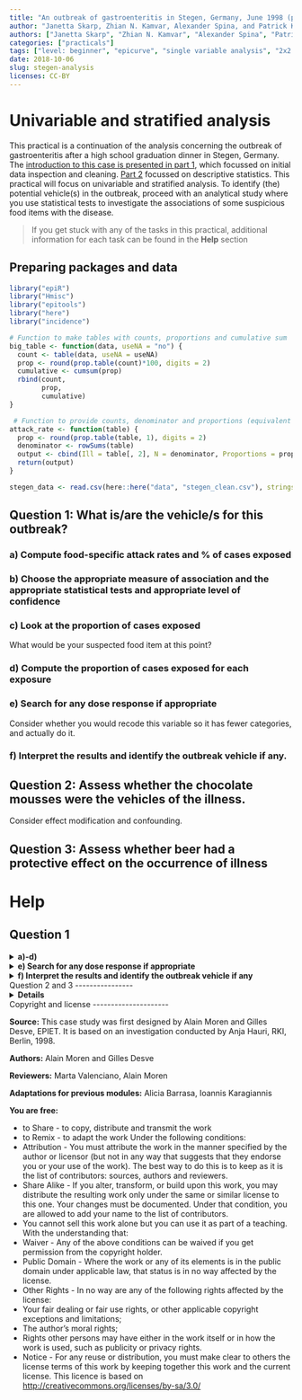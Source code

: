```yaml
---
title: "An outbreak of gastroenteritis in Stegen, Germany, June 1998 (part 3)"
author: "Janetta Skarp, Zhian N. Kamvar, Alexander Spina, and Patrick Keating"
authors: ["Janetta Skarp", "Zhian N. Kamvar", "Alexander Spina", "Patrick Keating"]
categories: ["practicals"]
tags: ["level: beginner", "epicurve", "single variable analysis", "2x2 tables", "reproducible research", "gastroenteritis"]
date: 2018-10-06
slug: stegen-analysis
licenses: CC-BY
---
```


Univariable and stratified analysis
===================================

This practical is a continuation of the analysis concerning the outbreak
of gastroenteritis after a high school graduation dinner in Stegen,
Germany. The [introduction to this case is presented in part
1](./stegen-introduction.html), which focussed on initial data
inspection and cleaning. [Part 2](./stegen-descriptive.html)
focussed on descriptive statistics. This practical will focus on
univariable and stratified analysis. To identify (the) potential
vehicle(s) in the outbreak, proceed with an analytical study where you
use statistical tests to investigate the associations of some suspicious
food items with the disease.

> If you get stuck with any of the tasks in this practical, additional
> information for each task can be found in the **Help** section

Preparing packages and data
---------------------------

``` r
library("epiR")
library("Hmisc")
library("epitools")
library("here")
library("incidence")
```

``` r
# Function to make tables with counts, proportions and cumulative sum
big_table <- function(data, useNA = "no") {
  count <- table(data, useNA = useNA)
  prop <- round(prop.table(count)*100, digits = 2)
  cumulative <- cumsum(prop)
  rbind(count,
        prop,
        cumulative) 
}

 # Function to provide counts, denominator and proportions (equivalent of attack rate)
attack_rate <- function(table) {
  prop <- round(prop.table(table, 1), digits = 2)
  denominator <- rowSums(table) 
  output <- cbind(Ill = table[, 2], N = denominator, Proportions = prop[, 2])
  return(output)
}
```

``` r
stegen_data <- read.csv(here::here("data", "stegen_clean.csv"), stringsAsFactors = FALSE)
```

Question 1: What is/are the vehicle/s for this outbreak?
--------------------------------------------------------

### a) Compute food-specific attack rates and % of cases exposed

### b) Choose the appropriate measure of association and the appropriate statistical tests and appropriate level of confidence

### c) Look at the proportion of cases exposed

What would be your suspected food item at this point?

### d) Compute the proportion of cases exposed for each exposure

### e) Search for any dose response if appropriate

Consider whether you would recode this variable so it has fewer
categories, and actually do it.

### f) Interpret the results and identify the outbreak vehicle if any.

Question 2: Assess whether the chocolate mousses were the vehicles of the illness.
----------------------------------------------------------------------------------

Consider effect modification and confounding.

Question 3: Assess whether beer had a protective effect on the occurrence of illness
------------------------------------------------------------------------------------

Help
====

Question 1
----------

<details style="display: inline;">
<summary> <b> a)-d) </b> </summary>

As we are carrying out a cohort study, the appropriate measure of
association is relative risk.

The appropriate statistical test for determining a p-value is a
Chi-squared test of comparison of proportions.

For our analyses we will use a 95% confidence level, as this is the
standard used in public health.

The outputs required for a, c and d are provided by the same function as
described below. There are a number of ways to calculate food-specific
attack rates and the proportion of cases exposed to specific exposures
in R. Below you will see two approaches. The first approach gives us the
% of cases exposed to tiramisu.

``` r
# The first element will be rows and the 2nd will be columns
count <- table(tiramisu = stegen_data$tira,  ill = stegen_data$ill)

# Here we select row % of count by including ,1 in the prop.table section
prop <- round(prop.table(count, 1), digits = 2) 

# We obtain the denominator using the rowSums function
denominator <- rowSums(count) 

# We combine all the elements together using cbind (binding by columns)
tira <- cbind(Ill = count[, 2], N = denominator, Proportions = prop[, 2])
tira
```

    ##   Ill   N Proportions
    ## 0   7 165        0.04
    ## 1  94 121        0.78

Alternatively, we can use a user-written command called single variable
analysis.v.02 (developed by Daniel Gardiner Cohort 2015).

``` r
# This function needs to be saved in the same folder as the working directory
source(here::here("scripts", "single.variable.analysis.v0.2.R"))
```

``` r
# specify your exposures of interest i.e. tira-pork
vars <- c("tira", "wmousse", "dmousse", "mousse", "beer", "redjelly", "fruitsalad", "tomato", "mince", "salmon", "horseradish", "chickenwin", "roastbeef", "pork")
```

``` r
#NB. click on "sva" in your global environment to view Daniel's source code and read his explanations
a <- sva(stegen_data, outcome = "ill", exposures = vars, measure = "rr", verbose = TRUE)
a
```

    ##       exposure exp exp.cases exp.AR unexp unexp.cases unexp.AR     rr
    ## 1         tira 121        94   77.7   165           7      4.2 18.312
    ## 2      wmousse  72        49   68.1   205          49     23.9  2.847
    ## 3      dmousse 113        76   67.3   174          26     14.9  4.501
    ## 4       mousse 123        81   65.9   166          22     13.3  4.969
    ## 5         beer 106        30   28.3   165          69     41.8  0.677
    ## 6     redjelly  79        45   57.0   212          58     27.4  2.082
    ## 7   fruitsalad  71        46   64.8   220          57     25.9  2.501
    ## 8       tomato  83        35   42.2   208          68     32.7  1.290
    ## 9        mince  87        32   36.8   204          71     34.8  1.057
    ## 10      salmon 104        37   35.6   183          63     34.4  1.033
    ## 11 horseradish  72        30   41.7   217          72     33.2  1.256
    ## 12  chickenwin  84        33   39.3   207          70     33.8  1.162
    ## 13   roastbeef  29         8   27.6   262          95     36.3  0.761
    ## 14        pork 120        48   40.0   169          54     32.0  1.252
    ##    lower  upper  p.value
    ## 1  8.814 38.043 0.000000
    ## 2  2.128  3.809 0.000000
    ## 3  3.087  6.563 0.000000
    ## 4  3.299  7.483 0.000000
    ## 5  0.476  0.963 0.028064
    ## 6  1.556  2.786 0.000004
    ## 7  1.887  3.314 0.000000
    ## 8  0.938  1.774 0.136893
    ## 9  0.757  1.475 0.789388
    ## 10 0.745  1.433 0.897642
    ## 11 0.901  1.751 0.202601
    ## 12 0.838  1.611 0.417660
    ## 13 0.413  1.402 0.417293
    ## 14 0.918  1.708 0.170878

To calculate attack rates for age and sex, you can use the attack\_rate
function.

``` r
# the attack_rate function acts on tables and not data (as in the big_table function)
counts_sex <- table(stegen_data$sex, stegen_data$ill)
attack_rate(counts_sex)
```

    ##   Ill   N Proportions
    ## 0  53 139        0.38
    ## 1  50 152        0.33

``` r
# We will be using the same age group split as in section 2, <30 and >30
stegen_data$agegroup <- ifelse(stegen_data$age >= 30, 1, 0)

counts_age <- table(stegen_data$agegroup, stegen_data$ill)
attack_rate(counts_age)
```

    ##   Ill   N Proportions
    ## 0  75 215        0.35
    ## 1  25  68        0.37

</details>
<details style="display: inline;">
<summary> <b> e) Search for any dose response if appropriate </b>
</summary>

Use the variable tportion and tabulate it. Consider whether you would
recode this variable so it has fewer categories, and actually do it.

``` r
# Tabulate tportion variable against illness using attack_rate function
counts_tportion <- table(tportion = stegen_data$tportion, ill = stegen_data$ill)
attack_rate(counts_tportion)
```

    ##   Ill   N Proportions
    ## 0   7 165        0.04
    ## 1  44  65        0.68
    ## 2  38  42        0.90
    ## 3  12  14        0.86

``` r
# Recode 3 portions of tportion as 2 portions
# Make a new variable called tportion2 that has the same values as tportion
stegen_data$tportion2 <- stegen_data$tportion
stegen_data$tportion2[stegen_data$tportion2 == 3] <- 2
```

``` r
# Calculate counts, proportions and sum of recoded tportion2
counts_tportion2 <- table(tportion2 = stegen_data$tportion2, ill = stegen_data$ill)
attack_rate(counts_tportion2)
```

    ##   Ill   N Proportions
    ## 0   7 165        0.04
    ## 1  44  65        0.68
    ## 2  50  56        0.89

Here you should be able to see that those who ate 2 or more portions of
tiramisu have a higher attack rate than those that ate only 1 portion of
tiramisu. Those who ate 1 portion of tiramisu have a higher attack rate
than those who ate no tiramisu.

</details>
<details style="display: inline;">
<summary> <b> f) Interpret the results and identify the outbreak vehicle
if any </b> </summary>

Refer to the results of the **sva** output and identify likely vehicles.

Several food items seemed to be associated with the occurrence of
illness; tiramisu, dark and white chocolate mousse, fruit salad, and red
jelly. They can potentially explain up to 94, 76, 49, 46, and 45 of the
103 cases respectively. Investigators decided to identify their
respective role in the occurrence of illness.

From the crude analysis, epidemiologists noticed that the occurrence of
gastroenteritis was lower among those attendants who had drunk beer.
They also decided to assess if beer had a protective effect on the
occurrence of gastroenteritis.

</details>
Question 2 and 3
----------------

<details style="display: inline;">
<summary> <b> Details </b> </summary>

Identify the variables which are potential effect modifiers and
confounders.

The `epi.2by2()` function in the epiR package can be used to to identify
effect modifiers/confounders. Outcome and exposure variables of interest
need to be **factor/categorical variables** prior to performing
stratified analysis with this function and also need to be **relevelled
from (0, 1) to (1,0)** so that they can be correctly organised in a 2 by
2 table.

``` r
# Convert outcome/exposure variables to factor variables and reorder them
# The variables of interest are identified by their column number but variable names could equally be used
vars <- colnames(stegen_data[, c(2, 6, 8:10, 12:21)])

for (var in vars) {
  stegen_data[[var]] <- factor(stegen_data[[var]], levels = c(1, 0)) # levels of the variable are now (1, 0) instead of (0, 1)
}
```

Stratify key exposure variables by exposure to tiramisu. We will use
exposure to **wmousse** stratified by tiramisu as an example of the
steps required and then run a loop over all variables of interest.

``` r
# Make a 3-way table with exposure of interest, the outcome and the stratifying variable in that order
a <- table(wmousse = stegen_data$wmousse, 
           ill = stegen_data$ill, 
           tiramisu = stegen_data$tira)

# Use the epi.2by2 function to calculate RRs (by stating method = "cohort.count")
mh1 <- epiR::epi.2by2(a, method = "cohort.count")

# View the output of mh1
mh1
```

    ##              Outcome +    Outcome -      Total        Inc risk *
    ## Exposed +           22           47         69              31.9
    ## Exposed -          155           49        204              76.0
    ## Total              177           96        273              64.8
    ##                  Odds
    ## Exposed +       0.468
    ## Exposed -       3.163
    ## Total           1.844
    ## 
    ## 
    ## Point estimates and 95 % CIs:
    ## -------------------------------------------------------------------
    ## Inc risk ratio (crude)                       0.42 (0.29, 0.60)
    ## Inc risk ratio (M-H)                         0.77 (0.57, 1.03)
    ## Inc risk ratio (crude:M-H)                   0.55
    ## Odds ratio (crude)                           0.15 (0.08, 0.27)
    ## Odds ratio (M-H)                             0.44 (0.20, 0.99)
    ## Odds ratio (crude:M-H)                       0.33
    ## Attrib risk (crude) *                        -44.10 (-56.56, -31.64)
    ## Attrib risk (M-H) *                          -11.47 (-23.10, 0.15)
    ## Attrib risk (crude:M-H)                      3.84
    ## -------------------------------------------------------------------
    ##  Test of homogeneity of IRR: X2 test statistic: 12.558 p-value: < 0.001
    ##  Test of homogeneity of  OR: X2 test statistic: 7.233 p-value: 0.007
    ##  Wald confidence limits
    ##  M-H: Mantel-Haenszel
    ##  * Outcomes per 100 population units

``` r
# We can select specific elements of mh1 using the $ twice as below
# Crude RR
mh1$massoc$RR.crude.wald 
```

    ##         est     lower     upper
    ## 1 0.4196353 0.2947084 0.5975189

``` r
# Stratum-specific RR
mh1$massoc$RR.strata.wald
```

    ##         est     lower    upper
    ## 1 0.7809762 0.5993152 1.017701
    ## 2 0.7417582 0.3501903 1.571161

``` r
# Adjusted RR
mh1$massoc$RR.mh.wald
```

    ##         est     lower    upper
    ## 1 0.7690576 0.5748915 1.028802

``` r
# We can combine all of those elements in to a single table using rbind
results <- rbind(mh1$massoc$RR.crude.wald, 
                 mh1$massoc$RR.strata.wald, 
                 mh1$massoc$RR.mh.wald)


# We can label the rows of this table as below
rownames(results) <- c("Crude", "Strata 1", "Strata 0", "Adjusted")

results
```

    ##                est     lower     upper
    ## Crude    0.4196353 0.2947084 0.5975189
    ## Strata 1 0.7809762 0.5993152 1.0177012
    ## Strata 0 0.7417582 0.3501903 1.5711607
    ## Adjusted 0.7690576 0.5748915 1.0288023

We can write a function incorporating all these steps and run all of the
variables of interest in one go.

``` r
strata_risk <- function(var, case, strat) {
  a <- table(var, case, strat)

  mhtable <- epiR::epi.2by2(a, method = "cohort.count")
  
  results <- rbind(
    mhtable$massoc$RR.crude.wald,
    mhtable$massoc$RR.strata.wald,
    mhtable$massoc$RR.mh.wald
  )

  rownames(results) <- c("Crude", "Strata 1", "Strata 0", "Adjusted")

  results
}
```

``` r
# List the exposure variables
vars <- c("wmousse", "dmousse", "mousse", "beer", "redjelly", "fruitsalad", "tomato", "mince", "salmon", "horseradish", "chickenwin", "roastbeef", "pork") 

# Run strata_risk for each one using tiramisu as strata
lapply(stegen_data[vars], strata_risk, case = stegen_data$ill, strat = stegen_data$tira)
```

    ## $wmousse
    ##                est     lower     upper
    ## Crude    0.4196353 0.2947084 0.5975189
    ## Strata 1 0.7809762 0.5993152 1.0177012
    ## Strata 0 0.7417582 0.3501903 1.5711607
    ## Adjusted 0.7690576 0.5748915 1.0288023
    ## 
    ## $dmousse
    ##                est     lower     upper
    ## Crude    0.3851577 0.2925087 0.5071523
    ## Strata 1 0.7838457 0.6243614 0.9840679
    ## Strata 0 0.8636364 0.4202994 1.7746108
    ## Adjusted 0.8028532 0.6271774 1.0277367
    ## 
    ## $mousse
    ##               est     lower    upper
    ## Crude    2.536585 1.9647228 3.274897
    ## Strata 1 1.220152 1.0103822 1.473473
    ## Strata 0 1.218519 0.5774323 2.571362
    ## Adjusted 1.219823 0.9858767 1.509283
    ## 
    ## $beer
    ##                est     lower    upper
    ## Crude    1.2133603 1.0154722 1.449811
    ## Strata 1 0.9982788 0.9289763 1.072751
    ## Strata 0 2.1341463 1.0914926 4.172800
    ## Adjusted 1.1214879 0.9974879 1.260903
    ## 
    ## $redjelly
    ##                est     lower     upper
    ## Crude    0.5779154 0.4384193 0.7617962
    ## Strata 1 0.9910072 0.8912662 1.1019101
    ## Strata 0 1.0778061 0.5543018 2.0957285
    ## Adjusted 1.0151157 0.8271120 1.2458530
    ## 
    ## $fruitsalad
    ##                est     lower     upper
    ## Crude    0.4551561 0.3234825 0.6404276
    ## Strata 1 0.7654110 0.5762731 1.0166255
    ## Strata 0 0.9122596 0.4630631 1.7972014
    ## Adjusted 0.8134168 0.6031483 1.0969887
    ## 
    ## $tomato
    ##                est     lower    upper
    ## Crude    0.8472959 0.6871452 1.044772
    ## Strata 1 0.9555785 0.8700010 1.049574
    ## Strata 0 1.1064426 0.5574216 2.196211
    ## Adjusted 0.9808444 0.8490679 1.133073
    ## 
    ## $mince
    ##                est     lower    upper
    ## Crude    0.9586366 0.7917417 1.160712
    ## Strata 1 0.9672968 0.8899311 1.051388
    ## Strata 0 1.3921875 0.7140189 2.714474
    ## Adjusted 1.0274672 0.9020905 1.170269
    ## 
    ## $salmon
    ##                est     lower    upper
    ## Crude    0.9941176 0.8316108 1.188380
    ## Strata 1 1.0106456 0.9469702 1.078603
    ## Strata 0 1.2166667 0.6150316 2.406832
    ## Adjusted 1.0390341 0.9254198 1.166597
    ## 
    ## $horseradish
    ##                est     lower    upper
    ## Crude    0.8655395 0.6933977 1.080417
    ## Strata 1 1.0569106 1.0144450 1.101154
    ## Strata 0 0.5952381 0.2443088 1.450248
    ## Adjusted 0.9705922 0.8480626 1.110825
    ## 
    ## $chickenwin
    ##                est     lower    upper
    ## Crude    0.9152452 0.7507684 1.115755
    ## Strata 1 0.9636752 0.8838649 1.050692
    ## Strata 0 1.1911765 0.6015907 2.358583
    ## Adjusted 0.9983989 0.8725598 1.142386
    ## 
    ## $roastbeef
    ##                est      lower    upper
    ## Crude    1.1347771 0.89017541 1.446590
    ## Strata 1 0.9937888 0.89785206 1.099977
    ## Strata 0 0.5432692 0.08422248 3.504307
    ## Adjusted 0.9536259 0.81508117 1.115720
    ## 
    ## $pork
    ##               est     lower    upper
    ## Crude    1.157659 0.9656774 1.387808
    ## Strata 1 1.037831 0.9643538 1.116906
    ## Strata 0 1.037037 0.5244022 2.050803
    ## Adjusted 1.037712 0.9209216 1.169314

Have a look at the association between beer and the illness. By
stratifying the analysis on tiramisu consumption we can measure the
potential protective effect of beer among those who ate tiramisu. It
seems that consumption of beer may reduce the effect of tiramisu
consumption on the occurrence of gastroenteritis. The RR does not
significantly differ between the two strata (0.8 vs. 1.0 and confidence
intervals overlap). But, effect modification may be present. A similar
stratification was conducted assessing dose response for tiramisu
consumption among beer drinkers and no-beer drinkers.

After stratifying beer consumption by the amount of tiramisu consumed,
it appeared that beer consumption reduced the effect of tiramisu on the
occurrence of gastroenteritis only among those who had eaten an average
amount of tiramisu. This is suggesting that, if the amount of tiramisu
was large, consumption of beer no longer reduced the risk of illness
when eating tiramisu.

</details>
Copyright and license
---------------------

**Source:** This case study was first designed by Alain Moren and Gilles
Desve, EPIET. It is based on an investigation conducted by Anja Hauri,
RKI, Berlin, 1998.

**Authors:** Alain Moren and Gilles Desve

**Reviewers:** Marta Valenciano, Alain Moren

**Adaptations for previous modules:** Alicia Barrasa, Ioannis
Karagiannis

**You are free:**

-   to Share - to copy, distribute and transmit the work
-   to Remix - to adapt the work Under the following conditions:
-   Attribution - You must attribute the work in the manner specified by
    the author or licensor (but not in any way that suggests that they
    endorse you or your use of the work). The best way to do this is to
    keep as it is the list of contributors: sources, authors and
    reviewers.
-   Share Alike - If you alter, transform, or build upon this work, you
    may distribute the resulting work only under the same or similar
    license to this one. Your changes must be documented. Under that
    condition, you are allowed to add your name to the list of
    contributors.
-   You cannot sell this work alone but you can use it as part of a
    teaching. With the understanding that:
-   Waiver - Any of the above conditions can be waived if you get
    permission from the copyright holder.
-   Public Domain - Where the work or any of its elements is in the
    public domain under applicable law, that status is in no way
    affected by the license.
-   Other Rights - In no way are any of the following rights affected by
    the license:
-   Your fair dealing or fair use rights, or other applicable copyright
    exceptions and limitations;
-   The author’s moral rights;
-   Rights other persons may have either in the work itself or in how
    the work is used, such as publicity or privacy rights.
-   Notice - For any reuse or distribution, you must make clear to
    others the license terms of this work by keeping together this work
    and the current license. This licence is based on
    <http://creativecommons.org/licenses/by-sa/3.0/>
